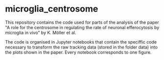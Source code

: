 # microglia_centrosome

This repository contains the code used for parts of the analysis of the paper "A role for the centrosome in regulating the rate of neuronal efferocytosis by microglia in vivo" by K. Möller et al.

The code is organised in Jupyter notebooks that contain the speciffic code necessary to transform the raw tracking data (stored in the folder data) into the plots shown in the paper. Every notebook corresponds to one figure.
